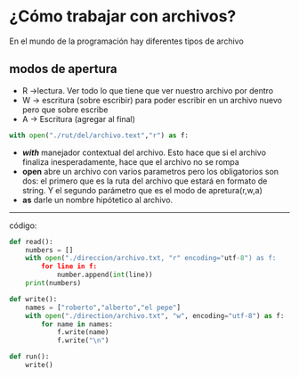 # ¿Cómo trabajar con archivos?
En el mundo de la programación hay diferentes tipos de archivo

## modos de apertura
* R ->lectura. Ver todo lo que tiene que ver nuestro archivo por dentro
* W -> escritura (sobre escribir) para poder escribir en un archivo nuevo pero que sobre escribe
* A -> Escritura (agregar al final)

```python
with open("./rut/del/archivo.text","r") as f:
```
* ***with*** manejador contextual del archivo. Esto hace que si el archivo finaliza inesperadamente, hace que el archivo no se rompa
* **open** abre un archivo con varios parametros pero los obligatorios son dos: el primero que es la ruta del archivo que estará en formato de string. Y el segundo parámetro que es el modo de apretura(r,w,a)
* **as** darle un nombre hipótetico al archivo.
---
código:

```python
def read():
    numbers = []
    with open("./direccion/archivo.txt, "r" encoding="utf-8") as f:
        for line in f:
            number.append(int(line))
    print(numbers)

def write():
    names = ["roberto","alberto","el pepe"]
    with open("./direction/archivo.txt", "w", encoding="utf-8") as f:
        for name in names:
            f.write(name)
            f.write("\n")

def run():
    write()